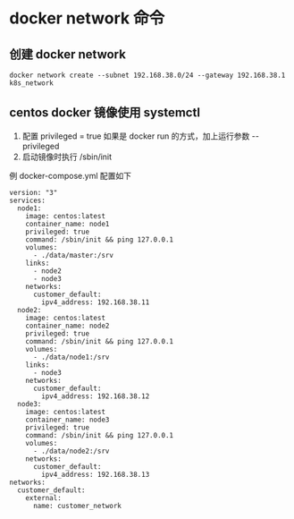 # docker network 命令

## 创建 docker network
```
docker network create --subnet 192.168.38.0/24 --gateway 192.168.38.1 k8s_network
```

## centos docker 镜像使用 systemctl
1. 配置 privileged = true
	如果是 docker run 的方式，加上运行参数 --privileged
2. 启动镜像时执行 /sbin/init

例 docker-compose.yml 配置如下
```
version: "3"
services:
  node1:
    image: centos:latest
    container_name: node1
    privileged: true
    command: /sbin/init && ping 127.0.0.1
    volumes:
      - ./data/master:/srv
    links:
      - node2
      - node3
    networks:
      customer_default:
        ipv4_address: 192.168.38.11
  node2:
    image: centos:latest
    container_name: node2
    privileged: true
    command: /sbin/init && ping 127.0.0.1
    volumes:
      - ./data/node1:/srv
    links:
      - node3
    networks:
      customer_default:
        ipv4_address: 192.168.38.12
  node3:
    image: centos:latest
    container_name: node3
    privileged: true
    command: /sbin/init && ping 127.0.0.1
    volumes:
      - ./data/node2:/srv
    networks:
      customer_default:
        ipv4_address: 192.168.38.13
networks:
  customer_default:
    external:
      name: customer_network
```

